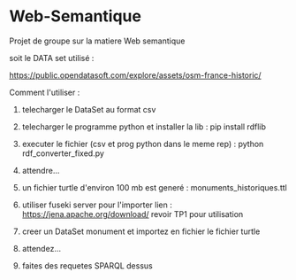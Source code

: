 # Web-Semantique
Projet de groupe sur la matiere Web semantique

soit le DATA set  utilisé :

https://public.opendatasoft.com/explore/assets/osm-france-historic/


Comment l'utiliser  :
1. telecharger le DataSet au format csv 
2. telecharger le programme python et installer la lib : pip install rdflib
3. executer le fichier (csv et prog python dans le meme rep) : python rdf_converter_fixed.py
4. attendre...
5. un fichier turtle d'environ 100 mb est generé : monuments_historiques.ttl

6. utiliser fuseki server pour l'importer
  lien : https://jena.apache.org/download/
  revoir TP1 pour utilisation

8. creer un DataSet monument et importez en fichier le fichier turtle
9. attendez...
10. faites des requetes SPARQL dessus
